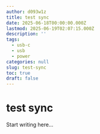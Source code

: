 ```yaml
---
author: d093w1z
title: test sync
date: 2025-06-18T00:00:00.000Z
lastmod: 2025-06-19T02:07:15.000Z
description: ''
tags:
  - usb-c
  - usb
  - power
categories: null
slug: test-sync
toc: true
draft: false
---
```

# test sync

Start writing here...
